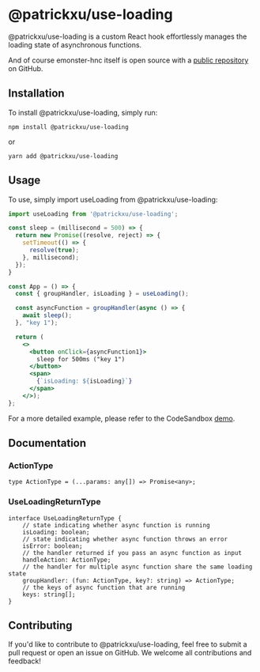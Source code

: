 # @patrickxu/use-loading 

@patrickxu/use-loading is a custom React hook effortlessly manages the loading state of asynchronous functions.

And of course emonster-hnc itself is open source with a [public repository][github] on GitHub.

## Installation

To install @patrickxu/use-loading, simply run:

    npm install @patrickxu/use-loading

or

    yarn add @patrickxu/use-loading

## Usage

To use, simply import useLoading from @patrickxu/use-loading:

```jsx
import useLoading from '@patrickxu/use-loading';

const sleep = (millisecond = 500) => {
  return new Promise((resolve, reject) => {
    setTimeout(() => {
      resolve(true);
    }, millisecond);
  });
}

const App = () => {
  const { groupHandler, isLoading } = useLoading();

  const asyncFunction = groupHandler(async () => {
    await sleep();
  }, "key 1");

  return (
    <>
      <button onClick={asyncFunction1}>
        sleep for 500ms ("key 1")
      </button>
      <span>
        {`isLoading: ${isLoading}`}
      </span>
    </>);
};
```
For a more detailed example, please refer to the CodeSandbox [demo]("https://codesandbox.io/s/lingering-feather-93kw25").


## Documentation

### ActionType

```tsx
type ActionType = (...params: any[]) => Promise<any>;
```


### UseLoadingReturnType
```tsx
interface UseLoadingReturnType {
    // state indicating whether async function is running
    isLoading: boolean;
    // state indicating whether async function throws an error
    isError: boolean;
    // the handler returned if you pass an async function as input
    handleAction: ActionType;
    // the handler for multiple async function share the same loading state
    groupHandler: (fun: ActionType, key?: string) => ActionType;
    // the keys of async function that are running
    keys: string[];
}
```

## Contributing
If you'd like to contribute to @patrickxu/use-loading, feel free to submit a pull request or open an issue on GitHub. We welcome all contributions and feedback!

[//]: # (These are reference links used in the body of this note and get stripped out when the markdown processor does its job. There is no need to format nicely because it shouldn't be seen. Thanks SO - http://stackoverflow.com/questions/4823468/store-comments-in-markdown-syntax)

[github]: <https://github.com/patrickxunuo/emonster-hnc>
[react]: <https://reactjs.org/>
